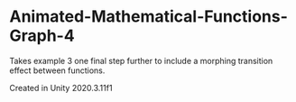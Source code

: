 # Animated-Mathematical-Functions-Graph-4
 Takes example 3 one final step further to include a morphing transition effect between functions.
 
 Created in Unity 2020.3.11f1
